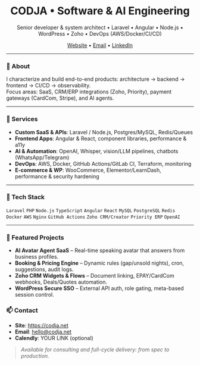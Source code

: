 <!-- Profile README -->

<h1 align="center">CODJA • Software & AI Engineering</h1>
<p align="center">
Senior developer & system architect • Laravel • Angular • Node.js • WordPress • Zoho • DevOps (AWS/Docker/CI/CD)
</p>

<p align="center">
  <a href="https://codja.net">Website</a> •
  <a href="mailto:hello@codja.net">Email</a> •
  <a href="https://www.linkedin.com/company/codja">LinkedIn</a>
</p>

---

### 👋 About
I characterize and build end-to-end products: architecture → backend → frontend → CI/CD → observability.  
Focus areas: SaaS, CRM/ERP integrations (Zoho, Priority), payment gateways (CardCom, Stripe), and AI agents.

---

### 🚀 Services
- **Custom SaaS & APIs**: Laravel / Node.js, Postgres/MySQL, Redis/Queues
- **Frontend Apps**: Angular & React, component libraries, performance & a11y
- **AI & Automation**: OpenAI, Whisper, vision/LLM pipelines, chatbots (WhatsApp/Telegram)
- **DevOps**: AWS, Docker, GitHub Actions/GitLab CI, Terraform, monitoring
- **E-commerce & WP**: WooCommerce, Elementor/LearnDash, performance & security hardening

---

### 🧰 Tech Stack
`Laravel` `PHP` `Node.js` `TypeScript` `Angular` `React` `MySQL` `PostgreSQL` `Redis`  
`Docker` `AWS` `Nginx` `GitHub Actions` `Zoho CRM/Creator` `Priority ERP` `OpenAI`

---

### 📌 Featured Projects
- **AI Avatar Agent SaaS** – Real-time speaking avatar that answers from business profiles.
- **Booking & Pricing Engine** – Dynamic rules (gap/unsold nights), cron, suggestions, audit logs.
- **Zoho CRM Widgets & Flows** – Document linking, EPAY/CardCom webhooks, Deals/Quotes automation.
- **WordPress Secure SSO** – External API auth, role gating, meta-based session control.


### 📫 Contact
- **Site**: https://codja.net  
- **Email**: hello@codja.net  
- **Calendly**: YOUR LINK (optional)

> *Available for consulting and full-cycle delivery: from spec to production.*
